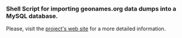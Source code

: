 ### Shell Script for importing geonames.org data dumps into a MySQL database.

Please, visit the <a href="http://codigofuerte.github.com/GeoNames-MySQL-DataImport" target="_blank">project's web site</a> for a more detailed information.
